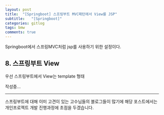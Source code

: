 ```yaml
---
layout: post
title:  "[Springboot] 스프링부트 MVC패턴에서 View를 JSP"
subtitle:   "[Springboot]"
categories: gitlog
tags: bmw
comments: true
---
```


Springboot에서 스프링MVC처럼 jsp를 사용하기 위한 설정이다.


## 8. 스프링부트 View

우선 스프링부트에서 View는 template 형태  

작성중... 

---
스프링부트에 대해 이미 고견이 있는 고수님들의 블로그들이 많기에
해당 포스트에서는 개인프로젝트 개발 진행과정에 초점을 두겠습니다.